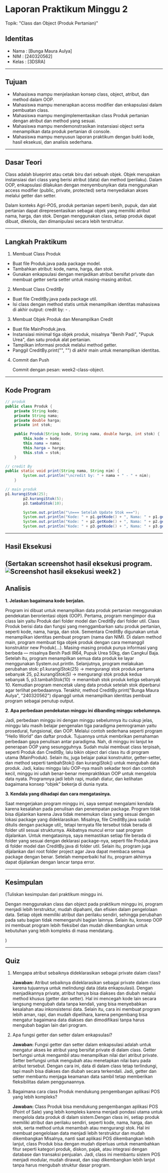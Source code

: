 # Laporan Praktikum Minggu 2
Topik: "Class dan Object (Produk Pertanian)"

## Identitas
-  Nama : [Bunga Maura Aulya]
- NIM   : [240320562]
- Kelas : [3DSRA]


---

## Tujuan
- Mahasiswa mampu menjelaskan konsep class, object, atribut, dan method dalam OOP.
- Mahasiswa mampu menerapkan access modifier dan enkapsulasi dalam pembuatan class.
- Mahasiswa mampu mengimplementasikan class Produk pertanian dengan atribut dan method yang sesuai.
- Mahasiswa mampu mendemonstrasikan instansiasi object serta menampilkan data produk pertanian di console.
- Mahasiswa mampu menyusun laporan praktikum dengan bukti kode, hasil eksekusi, dan analisis sederhana.

---

## Dasar Teori
Class adalah blueprint atau cetak biru dari sebuah objek. Objek merupakan instansiasi dari class yang berisi atribut (data) dan method (perilaku). Dalam OOP, enkapsulasi dilakukan dengan menyembunyikan data menggunakan access modifier (public, private, protected) serta menyediakan akses melalui getter dan setter.

Dalam konteks Agri-POS, produk pertanian seperti benih, pupuk, dan alat pertanian dapat direpresentasikan sebagai objek yang memiliki atribut nama, harga, dan stok. Dengan menggunakan class, setiap produk dapat dibuat, dikelola, dan dimanipulasi secara lebih terstruktur.

---

## Langkah Praktikum
1. Membuat Class Produk

- Buat file Produk.java pada package model.
- Tambahkan atribut: kode, nama, harga, dan stok.
- Gunakan enkapsulasi dengan menjadikan atribut bersifat private dan membuat getter serta setter untuk masing-masing atribut.

2. Membuat Class CreditBy

- Buat file CreditBy.java pada package util.
- Isi class dengan method statis untuk menampilkan identitas mahasiswa di akhir output: credit by: <NIM> - <Nama>.

3. Membuat Objek Produk dan Menampilkan Credit

- Buat file MainProduk.java.
- Instansiasi minimal tiga objek produk, misalnya "Benih Padi", "Pupuk Urea", dan satu produk alat pertanian.
- Tampilkan informasi produk melalui method getter.
- Panggil CreditBy.print("<NIM>", "<Nama>") di akhir main untuk menampilkan identitas.

4. Commit dan Push

    Commit dengan pesan: week2-class-object.

---

## Kode Program
```java
// produk
public class Produk {
    private String kode;
    private String nama;
    private double harga;
    private int stok;

    public Produk(String kode, String nama, double harga, int stok) {
        this.kode = kode;
        this.nama = nama;
        this.harga = harga;
        this.stok = stok;
    }
```
```java
// credit By
public static void print(String nama, String nim) {
        System.out.println("\ncredit by: " + nama + " - " + nim);
    }
```
```java
// main produk
p1.kurangiStok(25);
        p2.kurangiStok(5);
        p3.tambahStok(10);

        System.out.println("\n=== Setelah Update Stok ===");
        System.out.println("Kode: " + p1.getKode() + ", Nama: " + p1.getNama() + ", Harga: " + p1.getHarga() + ", Stok: " + p1.getStok());
        System.out.println("Kode: " + p2.getKode() + ", Nama: " + p2.getNama() + ", Harga: " + p2.getHarga() + ", Stok: " + p2.getStok());
        System.out.println("Kode: " + p3.getKode() + ", Nama: " + p3.getNama() + ", Harga: " + p3.getHarga() + ", Stok: " + p3.getStok());
```

---

## Hasil Eksekusi
(Sertakan screenshot hasil eksekusi program.  
![Screenshot hasil eksekusi week2](screenshots\week2OOP.png)
)
---

## Analisis
**1. Jelaskan bagaimana kode berjalan.**

Program ini dibuat untuk menampilkan data produk pertanian menggunakan pendekatan berorientasi objek (OOP).
Pertama, program mengimpor dua class lain yaitu Produk dari folder model dan CreditBy dari folder util.
Class Produk berisi data dan fungsi yang menggambarkan satu produk pertanian, seperti kode, nama, harga, dan stok.
Sementara CreditBy digunakan untuk menampilkan identitas pembuat program (nama dan NIM).
Di dalam method main, program membuat tiga objek produk dengan cara memanggil konstruktor new Produk(...).
Masing-masing produk punya informasi yang berbeda — misalnya Benih Padi IR64, Pupuk Urea 50kg, dan Cangkul Baja.
Setelah itu, program menampilkan semua data produk ke layar menggunakan System.out.println.
Selanjutnya, program melakukan perubahan stok:
p1.kurangiStok(25) → mengurangi stok produk pertama sebanyak 25,
p2.kurangiStok(5) → mengurangi stok produk kedua sebanyak 5,
p3.tambahStok(10) → menambah stok produk ketiga sebanyak 10.
Kemudian program mencetak ulang data produk setelah stok diperbarui agar terlihat perbedaannya.
Terakhir, method CreditBy.print("Bunga Maura Aulya", "240320562") dipanggil untuk menampilkan identitas pembuat program sebagai penutup output.

**2. Apa perbedaan pendekatan minggu ini dibanding minggu sebelumnya.**

Jadi, perbedaan minggu ini dengan minggu sebelumnya itu cukup jelas, minggu lalu masih belajar pengenalan tiga paradigma pemrograman yaitu prosedural, fungsional, dan OOP. Melalui contoh sederhana seperti program “Hello World” dan daftar produk. Tujuannya untuk membrikan pemahaman perbedaan gaya penulisan antar paradigma. Nah, di minggu ini lanjut ke penerapan OOP yang sesungguhnya.
Sudah mulai membuat class terpisah, seperti Produk dan CreditBy, lalu bikin object dari class itu di program utama (MainProduk). Selain itu, juga belajar pakai konstruktor, getter-setter, dan method seperti tambahStok() dan kurangiStok() untuk mengubah data produk. Jadi, kalau minggu lalu OOP-nya masih sekadar teori dan contoh kecil, minggu ini udah benar-benar mempraktikkan OOP untuk mengelola data nyata. Programnya jadi lebih rapi, mudah diatur, dan kelihatan bagaimana konsep “objek” bekerja di dunia nyata.

**3. Kendala yang dihadapi dan cara mengatasinya.**

Saat mengerjakan program minggu ini, saya sempat mengalami kendala karena kesalahan pada penulisan dan penempatan package. Program tidak bisa dijalankan karena Java tidak menemukan class yang sesuai dengan lokasi package yang dideklarasikan. Misalnya, file CreditBy.java sudah ditulis dengan package util;, tetapi ternyata file tersebut tidak berada di folder util sesuai strukturnya. Akibatnya muncul error saat program dijalankan. Untuk mengatasinya, saya memastikan setiap file berada di folder yang sesuai dengan deklarasi package-nya, seperti file Produk.java di folder model dan CreditBy.java di folder util. Selain itu, program juga dijalankan dari root folder project agar Java dapat membaca semua package dengan benar. Setelah memperbaiki hal itu, program akhirnya dapat dijalankan dengan lancar tanpa error.

---

## Kesimpulan
(Tuliskan kesimpulan dari praktikum minggu ini. 

Dengan menggunakan class dan object pada praktikum minggu ini, program menjadi lebih terstruktur, mudah dipahami, dan efisien dalam pengelolaan data. Setiap objek memiliki atribut dan perilaku sendiri, sehingga perubahan pada satu bagian tidak memengaruhi bagian lainnya. Selain itu, konsep OOP ini membuat program lebih fleksibel dan mudah dikembangkan untuk kebutuhan yang lebih kompleks di masa mendatang.

)

---

## Quiz
1. Mengapa atribut sebaiknya dideklarasikan sebagai private dalam class?
    
    **Jawaban:** Atribut sebaiknya dideklarasikan sebagai private dalam class karena tujuannya untuk melindungi data (data enkapsulasi). Dengan menjadikannya private, atribut hanya bisa diakses dan diubah melalui method khusus (getter dan setter). Hal ini mencegah kode lain secara langsung mengubah data tanpa kendali, yang bisa menyebabkan kesalahan atau inkonsistensi data. Selain itu, cara ini membuat program lebih aman, rapi, dan mudah dipelihara, karena pengembang bisa mengatur bagaimana data diakses dan dimodifikasi tanpa harus mengubah bagian lain dari program.

2. Apa fungsi getter dan setter dalam enkapsulasi?

    **Jawaban:** Fungsi getter dan setter dalam enkapsulasi adalah untuk mengatur akses ke atribut yang bersifat private di dalam class. Getter berfungsi untuk mengambil atau menampilkan nilai dari atribut private. Setter berfungsi untuk mengubah atau menetapkan nilai baru pada atribut tersebut. Dengan cara ini, data di dalam class tetap terlindungi, tapi masih bisa diakses dan diubah secara terkendali. Jadi, getter dan setter membantu menjaga keamanan data sambil tetap memberikan fleksibilitas dalam penggunaannya.

3. Bagaimana cara class Produk mendukung pengembangan aplikasi POS yang lebih kompleks?

    **Jawaban:** Class Produk bisa mendukung pengembangan aplikasi POS (Point of Sale) yang lebih kompleks karena menjadi pondasi utama untuk mengelola data produk di dalam sistem.Dengan class ini, setiap produk memiliki atribut dan perilaku sendiri, seperti kode, nama, harga, dan stok, serta method untuk menambah atau mengurangi stok. Hal ini membuat pengelolaan data menjadi lebih terstruktur dan mudah dikembangkan Misalnya, nanti saat aplikasi POS dikembangkan lebih lanjut, class Produk bisa dengan mudah diperluas untuk menambahkan fitur seperti kategori produk, diskon, pajak, atau integrasi dengan database dan transaksi penjualan. Jadi, class ini membantu sistem POS menjadi modular, mudah dirawat, dan siap dikembangkan lebih lanjut tanpa harus mengubah struktur dasar program.